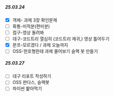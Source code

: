##### 25.03.24
- [x] 객체- 과제 3장 확인문제
- [ ] 확통-미적분(편미분)
- [ ] 컴구-영상 돌려봐
- [ ] 데구-코드트리 열심히 (코드트리 재귀,) 영상 틀어두기
- [x] 문프-모르겠다 / 과제 오늘까지
- [ ] OSS-한호형한테 과제 물어보기 슬랙 봇 만들기
##### 25.03.27
- [ ] 데구 리포트 작성하기
- [ ] OSS 판다스, 슬랙봇
- [ ] 파이썬 핥아먹기